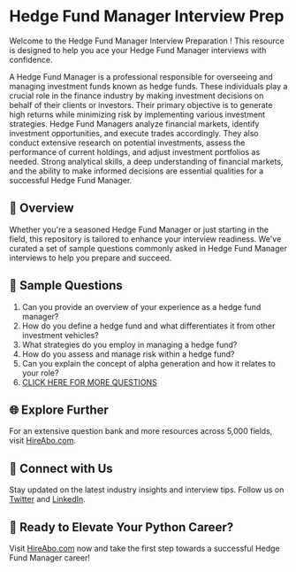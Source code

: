 # Hedge Fund Manager Interview Prep

Welcome to the Hedge Fund Manager Interview Preparation ! This resource is designed to help you ace your Hedge Fund Manager interviews with confidence.

A Hedge Fund Manager is a professional responsible for overseeing and managing investment funds known as hedge funds. These individuals play a crucial role in the finance industry by making investment decisions on behalf of their clients or investors. Their primary objective is to generate high returns while minimizing risk by implementing various investment strategies. Hedge Fund Managers analyze financial markets, identify investment opportunities, and execute trades accordingly. They also conduct extensive research on potential investments, assess the performance of current holdings, and adjust investment portfolios as needed. Strong analytical skills, a deep understanding of financial markets, and the ability to make informed decisions are essential qualities for a successful Hedge Fund Manager.

## 🚀 Overview

Whether you're a seasoned Hedge Fund Manager or just starting in the field, this repository is tailored to enhance your interview readiness. We've curated a set of sample questions commonly asked in Hedge Fund Manager interviews to help you prepare and succeed.

## 📝 Sample Questions

1. Can you provide an overview of your experience as a hedge fund manager?
2. How do you define a hedge fund and what differentiates it from other investment vehicles?
3. What strategies do you employ in managing a hedge fund?
4. How do you assess and manage risk within a hedge fund?
5. Can you explain the concept of alpha generation and how it relates to your role?
6. [CLICK HERE FOR MORE QUESTIONS](https://hireabo.com/job/1_2_10/Hedge%20Fund%20Manager)

## 🌐 Explore Further

For an extensive question bank and more resources across 5,000 fields, visit [HireAbo.com](https://www.hireabo.com).

## 📱 Connect with Us

Stay updated on the latest industry insights and interview tips. Follow us on [Twitter](https://twitter.com/hireabo) and [LinkedIn](https://www.linkedin.com/in/hire-abo-3609972a8/).

## 🚀 Ready to Elevate Your Python Career?

Visit [HireAbo.com](https://www.hireabo.com) now and take the first step towards a successful Hedge Fund Manager career!